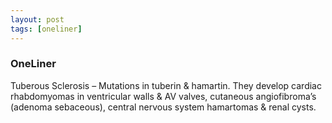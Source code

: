 ```yaml
---
layout: post
tags: [oneliner]
---
```



### OneLiner

Tuberous Sclerosis – Mutations in tuberin & hamartin. They develop cardiac rhabdomyomas in ventricular walls & AV valves, cutaneous angiofibroma’s (adenoma sebaceous), central nervous system hamartomas & renal cysts.
